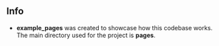## Info

- **example_pages** was created to showcase how this codebase works. The main directory used for the
  project is **pages**.